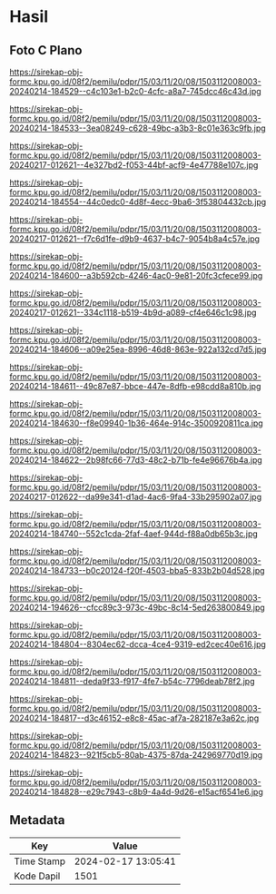 # Hasil

## Foto C Plano

https://sirekap-obj-formc.kpu.go.id/08f2/pemilu/pdpr/15/03/11/20/08/1503112008003-20240214-184529--c4c103e1-b2c0-4cfc-a8a7-745dcc46c43d.jpg

https://sirekap-obj-formc.kpu.go.id/08f2/pemilu/pdpr/15/03/11/20/08/1503112008003-20240214-184533--3ea08249-c628-49bc-a3b3-8c01e363c9fb.jpg

https://sirekap-obj-formc.kpu.go.id/08f2/pemilu/pdpr/15/03/11/20/08/1503112008003-20240217-012621--4e327bd2-f053-44bf-acf9-4e47788e107c.jpg

https://sirekap-obj-formc.kpu.go.id/08f2/pemilu/pdpr/15/03/11/20/08/1503112008003-20240214-184554--44c0edc0-4d8f-4ecc-9ba6-3f53804432cb.jpg

https://sirekap-obj-formc.kpu.go.id/08f2/pemilu/pdpr/15/03/11/20/08/1503112008003-20240217-012621--f7c6d1fe-d9b9-4637-b4c7-9054b8a4c57e.jpg

https://sirekap-obj-formc.kpu.go.id/08f2/pemilu/pdpr/15/03/11/20/08/1503112008003-20240214-184600--a3b592cb-4246-4ac0-9e81-20fc3cfece99.jpg

https://sirekap-obj-formc.kpu.go.id/08f2/pemilu/pdpr/15/03/11/20/08/1503112008003-20240217-012621--334c1118-b519-4b9d-a089-cf4e646c1c98.jpg

https://sirekap-obj-formc.kpu.go.id/08f2/pemilu/pdpr/15/03/11/20/08/1503112008003-20240214-184606--a09e25ea-8996-46d8-863e-922a132cd7d5.jpg

https://sirekap-obj-formc.kpu.go.id/08f2/pemilu/pdpr/15/03/11/20/08/1503112008003-20240214-184611--49c87e87-bbce-447e-8dfb-e98cdd8a810b.jpg

https://sirekap-obj-formc.kpu.go.id/08f2/pemilu/pdpr/15/03/11/20/08/1503112008003-20240214-184630--f8e09940-1b36-464e-914c-3500920811ca.jpg

https://sirekap-obj-formc.kpu.go.id/08f2/pemilu/pdpr/15/03/11/20/08/1503112008003-20240214-184622--2b98fc66-77d3-48c2-b71b-fe4e96676b4a.jpg

https://sirekap-obj-formc.kpu.go.id/08f2/pemilu/pdpr/15/03/11/20/08/1503112008003-20240217-012622--da99e341-d1ad-4ac6-9fa4-33b295902a07.jpg

https://sirekap-obj-formc.kpu.go.id/08f2/pemilu/pdpr/15/03/11/20/08/1503112008003-20240214-184740--552c1cda-2faf-4aef-944d-f88a0db65b3c.jpg

https://sirekap-obj-formc.kpu.go.id/08f2/pemilu/pdpr/15/03/11/20/08/1503112008003-20240214-184733--b0c20124-f20f-4503-bba5-833b2b04d528.jpg

https://sirekap-obj-formc.kpu.go.id/08f2/pemilu/pdpr/15/03/11/20/08/1503112008003-20240214-194626--cfcc89c3-973c-49bc-8c14-5ed263800849.jpg

https://sirekap-obj-formc.kpu.go.id/08f2/pemilu/pdpr/15/03/11/20/08/1503112008003-20240214-184804--8304ec62-dcca-4ce4-9319-ed2cec40e616.jpg

https://sirekap-obj-formc.kpu.go.id/08f2/pemilu/pdpr/15/03/11/20/08/1503112008003-20240214-184811--deda9f33-f917-4fe7-b54c-7796deab78f2.jpg

https://sirekap-obj-formc.kpu.go.id/08f2/pemilu/pdpr/15/03/11/20/08/1503112008003-20240214-184817--d3c46152-e8c8-45ac-af7a-282187e3a62c.jpg

https://sirekap-obj-formc.kpu.go.id/08f2/pemilu/pdpr/15/03/11/20/08/1503112008003-20240214-184823--921f5cb5-80ab-4375-87da-242969770d19.jpg

https://sirekap-obj-formc.kpu.go.id/08f2/pemilu/pdpr/15/03/11/20/08/1503112008003-20240214-184828--e29c7943-c8b9-4a4d-9d26-e15acf6541e6.jpg


## Metadata

| Key        | Value               |
| ---------- | ------------------- |
| Time Stamp | 2024-02-17 13:05:41 |
| Kode Dapil | 1501                |



